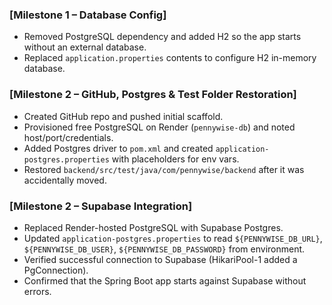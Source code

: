 ### [Milestone 1 – Database Config]

- Removed PostgreSQL dependency and added H2 so the app starts without an external database.
- Replaced `application.properties` contents to configure H2 in-memory database.

### [Milestone 2 – GitHub, Postgres & Test Folder Restoration]

- Created GitHub repo and pushed initial scaffold.
- Provisioned free PostgreSQL on Render (`pennywise-db`) and noted host/port/credentials.
- Added Postgres driver to `pom.xml` and created `application-postgres.properties` with placeholders for env vars.
- Restored `backend/src/test/java/com/pennywise/backend` after it was accidentally moved.

### [Milestone 2 – Supabase Integration]

- Replaced Render-hosted PostgreSQL with Supabase Postgres.
- Updated `application-postgres.properties` to read `${PENNYWISE_DB_URL}`, `${PENNYWISE_DB_USER}`, `${PENNYWISE_DB_PASSWORD}` from environment.
- Verified successful connection to Supabase (HikariPool-1 added a PgConnection).
- Confirmed that the Spring Boot app starts against Supabase without errors.
